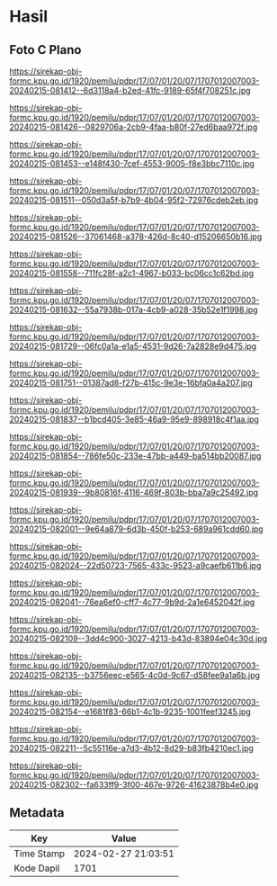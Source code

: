 # Hasil

## Foto C Plano

https://sirekap-obj-formc.kpu.go.id/1920/pemilu/pdpr/17/07/01/20/07/1707012007003-20240215-081412--6d3118a4-b2ed-41fc-9189-65f4f708251c.jpg

https://sirekap-obj-formc.kpu.go.id/1920/pemilu/pdpr/17/07/01/20/07/1707012007003-20240215-081426--0829706a-2cb9-4faa-b80f-27ed6baa972f.jpg

https://sirekap-obj-formc.kpu.go.id/1920/pemilu/pdpr/17/07/01/20/07/1707012007003-20240215-081453--e148f430-7cef-4553-9005-f8e3bbc7110c.jpg

https://sirekap-obj-formc.kpu.go.id/1920/pemilu/pdpr/17/07/01/20/07/1707012007003-20240215-081511--050d3a5f-b7b9-4b04-95f2-72976cdeb2eb.jpg

https://sirekap-obj-formc.kpu.go.id/1920/pemilu/pdpr/17/07/01/20/07/1707012007003-20240215-081526--37061468-a378-426d-8c40-d15206650b16.jpg

https://sirekap-obj-formc.kpu.go.id/1920/pemilu/pdpr/17/07/01/20/07/1707012007003-20240215-081558--711fc28f-a2c1-4967-b033-bc06cc1c62bd.jpg

https://sirekap-obj-formc.kpu.go.id/1920/pemilu/pdpr/17/07/01/20/07/1707012007003-20240215-081632--55a7938b-017a-4cb9-a028-35b52e1f1998.jpg

https://sirekap-obj-formc.kpu.go.id/1920/pemilu/pdpr/17/07/01/20/07/1707012007003-20240215-081729--06fc0a1a-e1a5-4531-9d26-7a2828e9d475.jpg

https://sirekap-obj-formc.kpu.go.id/1920/pemilu/pdpr/17/07/01/20/07/1707012007003-20240215-081751--01387ad8-f27b-415c-9e3e-16bfa0a4a207.jpg

https://sirekap-obj-formc.kpu.go.id/1920/pemilu/pdpr/17/07/01/20/07/1707012007003-20240215-081837--b1bcd405-3e85-46a9-95e9-898918c4f1aa.jpg

https://sirekap-obj-formc.kpu.go.id/1920/pemilu/pdpr/17/07/01/20/07/1707012007003-20240215-081854--786fe50c-233e-47bb-a449-ba514bb20087.jpg

https://sirekap-obj-formc.kpu.go.id/1920/pemilu/pdpr/17/07/01/20/07/1707012007003-20240215-081939--9b80816f-4116-469f-803b-bba7a9c25492.jpg

https://sirekap-obj-formc.kpu.go.id/1920/pemilu/pdpr/17/07/01/20/07/1707012007003-20240215-082001--9e64a879-6d3b-450f-b253-689a961cdd60.jpg

https://sirekap-obj-formc.kpu.go.id/1920/pemilu/pdpr/17/07/01/20/07/1707012007003-20240215-082024--22d50723-7565-433c-9523-a9caefb611b6.jpg

https://sirekap-obj-formc.kpu.go.id/1920/pemilu/pdpr/17/07/01/20/07/1707012007003-20240215-082041--76ea6ef0-cff7-4c77-9b9d-2a1e6452042f.jpg

https://sirekap-obj-formc.kpu.go.id/1920/pemilu/pdpr/17/07/01/20/07/1707012007003-20240215-082109--3dd4c900-3027-4213-b43d-83894e04c30d.jpg

https://sirekap-obj-formc.kpu.go.id/1920/pemilu/pdpr/17/07/01/20/07/1707012007003-20240215-082135--b3756eec-e565-4c0d-9c67-d58fee9a1a6b.jpg

https://sirekap-obj-formc.kpu.go.id/1920/pemilu/pdpr/17/07/01/20/07/1707012007003-20240215-082154--e1681f83-66b1-4c1b-9235-1001feef3245.jpg

https://sirekap-obj-formc.kpu.go.id/1920/pemilu/pdpr/17/07/01/20/07/1707012007003-20240215-082211--5c55116e-a7d3-4b12-8d29-b83fb4210ec1.jpg

https://sirekap-obj-formc.kpu.go.id/1920/pemilu/pdpr/17/07/01/20/07/1707012007003-20240215-082302--fa633ff9-3f00-467e-9726-41623878b4e0.jpg


## Metadata

| Key        | Value               |
| ---------- | ------------------- |
| Time Stamp | 2024-02-27 21:03:51 |
| Kode Dapil | 1701                |



